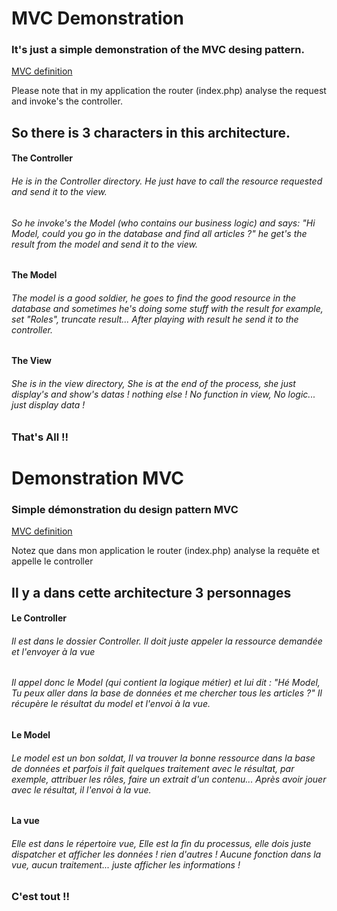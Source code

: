 # MVC Demonstration
### It's just a simple demonstration of the MVC desing pattern.
[MVC definition](https://en.wikipedia.org/wiki/Model%E2%80%93view%E2%80%93controller)

Please note that in my application the router (index.php) analyse the request and invoke's the controller.

## So there is 3 characters in this architecture.
#### The Controller
###### He is in the Controller directory. He just have to call the resource requested and send it to the view.
###### So he invoke's the Model (who contains our business logic) and says: "Hi Model, could you go in the database and find all articles ?" he get's the result from the model and send it to the view.
#### The Model
###### The model is a good soldier, he goes to find the good resource in the database and sometimes he's doing some stuff with the result for example, set "Roles", truncate result... After playing with result he send it to the controller.
#### The View
###### She is in the view directory, She is at the end of the process, she just display's and show's datas ! nothing else ! No function in view, No logic... just display data !

### That's All !!

# Demonstration MVC
### Simple démonstration du design pattern MVC
<a href="https://en.wikipedia.org/wiki/Model%E2%80%93view%E2%80%93controller">MVC definition</a>

Notez que dans mon application le router (index.php) analyse la requête et appelle le controller

## Il y a dans cette architecture 3 personnages
#### Le Controller
###### Il est dans le dossier Controller. Il doit juste appeler la ressource demandée et l'envoyer à la vue
###### Il appel donc le Model (qui contient la logique métier) et lui dit : "Hé Model, Tu peux aller dans la base de données et me chercher tous les articles ?" Il récupère le résultat du model et l'envoi à la vue.
#### Le Model
###### Le model est un bon soldat, Il va trouver la bonne ressource dans la base de données et parfois il fait quelques traitement avec le résultat, par exemple, attribuer les rôles, faire un extrait d'un contenu... Après avoir jouer avec le résultat, il l'envoi à la vue.
#### La vue
###### Elle est dans le répertoire vue, Elle est la fin du processus, elle dois juste dispatcher et afficher les données ! rien d'autres ! Aucune fonction dans la vue, aucun traitement... juste afficher les informations !

### C'est tout !!